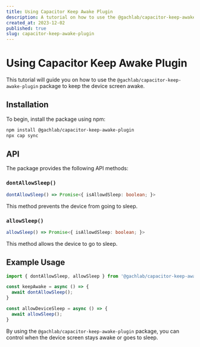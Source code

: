 ```yaml
---
title: Using Capacitor Keep Awake Plugin
description: A tutorial on how to use the @gachlab/capacitor-keep-awake-plugin package to keep the device screen awake.
created_at: 2023-12-02
published: true
slug: capacitor-keep-awake-plugin
---
```


# Using Capacitor Keep Awake Plugin

This tutorial will guide you on how to use the `@gachlab/capacitor-keep-awake-plugin` package to keep the device screen awake.

## Installation

To begin, install the package using npm:

```bash
npm install @gachlab/capacitor-keep-awake-plugin
npx cap sync
```

## API

The package provides the following API methods:

### `dontAllowSleep()`

```typescript
dontAllowSleep() => Promise<{ isAllowdSleep: boolean; }>
```

This method prevents the device from going to sleep.

### `allowSleep()`

```typescript
allowSleep() => Promise<{ isAllowdSleep: boolean; }>
```

This method allows the device to go to sleep.

## Example Usage

```typescript
import { dontAllowSleep, allowSleep } from '@gachlab/capacitor-keep-awake-plugin';

const keepAwake = async () => {
  await dontAllowSleep();
}

const allowDeviceSleep = async () => {
  await allowSleep();
}
```

By using the `@gachlab/capacitor-keep-awake-plugin` package, you can control when the device screen stays awake or goes to sleep.
